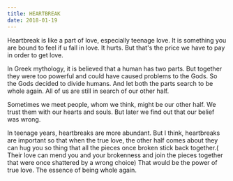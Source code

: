```yaml
---
title: HEARTBREAK
date: 2018-01-19
---
```


Heartbreak is like a part of love, especially teenage love. It is something you are bound to feel if u fall in love. It hurts. But that's the price we have to pay in order to get love.

In Greek mythology, it is believed that a human has two parts. But together they were too powerful and could have caused problems to the Gods. So the Gods decided to divide humans. And let both the parts search to be whole again. All of us are still in search of our other half.

Sometimes we meet people, whom we think, might be our other half. We trust them with our hearts and souls. But later we find out that our belief was wrong.

In teenage years, heartbreaks are more abundant. But I think, heartbreaks are important so that when the true love, the other half comes about they can hug you so thing that all the pieces once broken stick back together.( Their love can mend you and your brokenness and join the pieces together that were once shattered by a wrong choice) That would be the power of true love. The essence of being whole again.